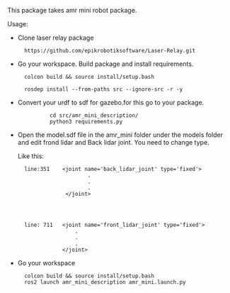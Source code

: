 This package takes amr mini robot package.

Usage:

- Clone laser relay package

        https://github.com/epikrobotiksoftware/Laser-Relay.git

- Go your workspace. Build package and install requirements.

        colcon build && source install/setup.bash

        rosdep install --from-paths src --ignore-src -r -y

- Convert your urdf to sdf for gazebo.for this go to your package.

                cd src/amr_mini_description/
                python3 requirements.py

- Open the model.sdf file in the amr_mini folder under the models folder and edit frond lidar and Back lidar joint. You need to change type.

  Like this:

        line:351    <joint name='back_lidar_joint' type='fixed'>
                            .
                            .
                            .
                     </joint>




        line: 711   <joint name='front_lidar_joint' type='fixed'>
                        .
                        .
                        .
                    </joint>

- Go your workspace

        colcon build && source install/setup.bash
        ros2 launch amr_mini_description amr_mini.launch.py
